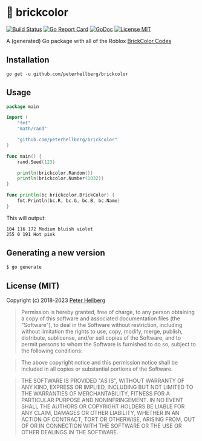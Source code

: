 # :art: brickcolor

[![Build Status](https://travis-ci.org/peterhellberg/brickcolor.svg?branch=master)](https://travis-ci.org/peterhellberg/brickcolor)
[![Go Report Card](https://goreportcard.com/badge/github.com/peterhellberg/brickcolor?style=flat)](https://goreportcard.com/report/github.com/peterhellberg/brickcolor)
[![GoDoc](https://img.shields.io/badge/godoc-reference-blue.svg?style=flat)](https://godoc.org/github.com/peterhellberg/brickcolor)
[![License MIT](https://img.shields.io/badge/license-MIT-lightgrey.svg?style=flat)](https://github.com/peterhellberg/brickcolor#license-mit)

A (generated) Go package with all of the Roblox [BrickColor Codes](https://developer.roblox.com/articles/BrickColor-Codes)

## Installation

    go get -u github.com/peterhellberg/brickcolor

## Usage

```go
package main

import (
	"fmt"
	"math/rand"

	"github.com/peterhellberg/brickcolor"
)

func main() {
	rand.Seed(123)

	println(brickcolor.Random())
	println(brickcolor.Number(1032))
}

func println(bc brickcolor.BrickColor) {
	fmt.Println(bc.R, bc.G, bc.B, bc.Name)
}
```

This will output:

```
104 116 172 Medium bluish violet
255 0 191 Hot pink
```

## Generating a new version

```bash
$ go generate
```

## License (MIT)

Copyright (c) 2018-2023 [Peter Hellberg](https://c7.se)

> Permission is hereby granted, free of charge, to any person obtaining
> a copy of this software and associated documentation files (the
> "Software"), to deal in the Software without restriction, including
> without limitation the rights to use, copy, modify, merge, publish,
> distribute, sublicense, and/or sell copies of the Software, and to
> permit persons to whom the Software is furnished to do so, subject to
> the following conditions:

> The above copyright notice and this permission notice shall be
> included in all copies or substantial portions of the Software.

> THE SOFTWARE IS PROVIDED "AS IS", WITHOUT WARRANTY OF ANY KIND,
> EXPRESS OR IMPLIED, INCLUDING BUT NOT LIMITED TO THE WARRANTIES OF
> MERCHANTABILITY, FITNESS FOR A PARTICULAR PURPOSE AND
> NONINFRINGEMENT. IN NO EVENT SHALL THE AUTHORS OR COPYRIGHT HOLDERS BE
> LIABLE FOR ANY CLAIM, DAMAGES OR OTHER LIABILITY, WHETHER IN AN ACTION
> OF CONTRACT, TORT OR OTHERWISE, ARISING FROM, OUT OF OR IN CONNECTION
> WITH THE SOFTWARE OR THE USE OR OTHER DEALINGS IN THE SOFTWARE.
